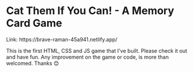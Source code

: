<h1>Cat Them If You Can! - A Memory Card Game</h1>
Link: https://brave-raman-45a941.netlify.app/
<p>This is the first HTML, CSS and JS game that I've built. Please check it out and have fun. Any improvement on the game or code, is more than welcomed. Thanks 😊</p>
